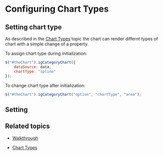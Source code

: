 ﻿<!--
|metadata|
{
    "fileName": "categorychart-configuring-chart-types",
    "controlName": "igCategoryChart",
    "tags": ["API", "CategoryChart", "Axes"]
}
|metadata|
-->

# Configuring Chart Types

## Setting chart type

As described in the [Chart Types](categorychart-chart-types.html) topic the chart can render differnt types of chart with a simple change of a property.

To assign chart type during initialization:

```javascript
$("#theChart").igCategoryChart({
    dataSource: data,
    chartType: "spline"
});
```

To change chart type after initialization:

```javascript
$("#theChart").igCategoryChart("option", "chartType", "area");
```

## Setting 

## Related topics

- [Walkthrough](categorychart-walkthrough.html)

- [Chart Types](categorychart-chart-types.html)